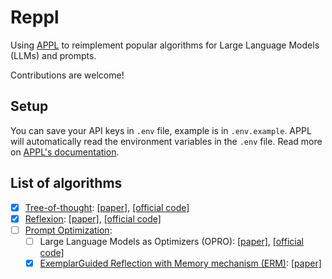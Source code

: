 # Reppl

Using [APPL](https://github.com/appl-team/appl) to reimplement popular algorithms for Large Language Models (LLMs) and prompts.

Contributions are welcome!

## Setup

You can save your API keys in `.env` file, example is in `.env.example`.
APPL will automatically read the environment variables in the `.env` file.
Read more on [APPL's documentation](https://appl-team.github.io/appl/setup/).

## List of algorithms

- [x] [Tree-of-thought](./tree-of-thoughts/): [[paper]](https://arxiv.org/abs/2305.10601), [[official code]](https://github.com/princeton-nlp/tree-of-thought-llm)
- [x] [Reflexion](./reflexion/): [[paper]](https://arxiv.org/abs/2303.11366), [[official code]](https://github.com/noahshinn/reflexion)
- [ ] [Prompt Optimization](./prompt-optimization/):
  - [ ] Large Language Models as Optimizers (OPRO): [[paper]](https://arxiv.org/abs/2309.03409), [[official code]](https://github.com/google-deepmind/opro/tree/main)
  - [x] [ExemplarGuided Reflection with Memory mechanism (ERM)](./prompt-optimization/erm_blog.md): [[paper]](https://arxiv.org/abs/2411.07446)
